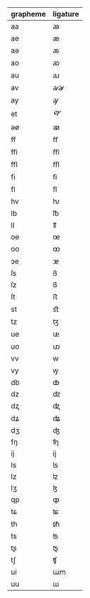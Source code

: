  grapheme | ligature
 :-       | :-
 aa       | ꜳ
 ae       | æ
 aə       | ꬱ
 ao       | ꜵ
 au       | ꜷ
 av       | ꜹꜻ
 ay       | ꜽ
 et       | 🙰
 əø       | ꭁ
 ff       | ﬀ
 ffi      | ﬃ
 ffl      | ﬄ
 fi       | ﬁ
 fl       | ﬂ
 hv       | ƕ
 lb       | ℔
 ll       | ỻ
 oe       | œ
 oo       | ꝏ
 ɔe       | ꭢ
 ſs       | ß
 ſz       | ß
 ſt       | ﬅ
 st       | ﬆ
 tz       | ꜩ
 ue       | ᵫ
 uo       | ꭣ
 vv       | w
 vy       | ꝡ
 db       | ȸ
 dz       | ʣ
 dʐ       | ꭦ
 dʑ       | ʥ
 dʒ       | ʤ
 fŋ       | ʩ
 ij       | ĳ
 ls       | ʪ
 lz       | ʫ
 lʒ       | ɮ
 qp       | ȹ
 tɕ       | ʨ
 th       | ᵺ
 ts       | ʦ
 tʂ       | ꭧ
 tʃ       | ʧ
 ui       | ꭐꭑ
 uu       | ɯ